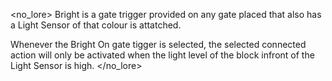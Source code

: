 <no_lore>
Bright is a gate trigger provided on any gate placed that also has a Light Sensor of that colour is attatched.

Whenever the Bright On gate tigger is selected, the selected connected action will only be activated when the light level of the block infront of the Light Sensor is high.
</no_lore>